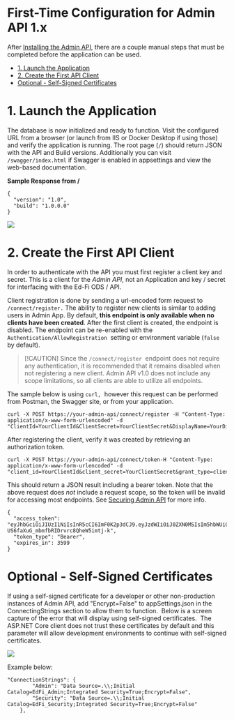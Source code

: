 # First-Time Configuration for Admin API 1.x

After [Installing the Admin
API](../admin-api-1x-for-odsapi-5x-6x/admin-api-1x-docker-installation.md),
there are a couple manual steps that must be completed before the application
can be used.

* [1\. Launch the Application](#1-launch-the-application)
* [2\. Create the First API Client](#2-create-the-first-api-client)
* [Optional - Self-Signed Certificates](#optional-self-signed-certificates)

# 1\. Launch the Application

The database is now initialized and ready to function. Visit the configured URL
from a browser (or launch from IIS or Docker Desktop if using those) and verify
the application is running. The root page (`/`) should return JSON with the API
and Build versions. Additionally you can visit `/swagger/index.html` if Swagger
is enabled in appsettings and view the web-based documentation.

**Sample Response from /**

```
{
  "version": "1.0",
  "build": "1.0.0.0"
}
```

![](https://odsassets.blob.core.windows.net/public/docs.ed-fi.org/reference/3-admin-api/img/installation-v1/image2022-8-3_17-32-20.png)

# 2\. Create the First API Client

In order to authenticate with the API you must first register a client key and
secret. This is a client for the _Admin API_, not an Application and key /
secret for interfacing with the Ed-Fi ODS / API.

Client registration is done by sending a url-encoded form request to
`/connect/register.` The ability to register new clients is similar to adding
users in Admin App. By default, **this endpoint is only available when no
clients have been created**. After the first client is created, the endpoint is
disabled. The endpoint can be re-enabled with the
`Authentication/AllowRegistration`  setting or environment variable (`false`  by
default).

> [!CAUTION] Since the `/connect/register`  endpoint does not require any
> authentication, it is recommended that it remains disabled when not
> registering a new client. Admin API v1.0 does not include any scope
> limitations, so all clients are able to utilize all endpoints.

The sample below is using `curl,`  however this request can be performed from
Postman, the Swagger site, or from your application.

```
curl -X POST https://your-admin-api/connect/register -H "Content-Type: application/x-www-form-urlencoded" -d "ClientId=YourClientId&ClientSecret=YourClientSecret&DisplayName=YourDisplayName"
```

After registering the client, verify it was created by retrieving an
authorization token.

```
curl -X POST https://your-admin-api/connect/token-H "Content-Type: application/x-www-form-urlencoded" -d "client_id=YourClientId&client_secret=YourClientSecret&grant_type=client_credentials"
```

This should return a JSON result including a bearer token. Note that the above
request does _not_ include a request scope, so the token will be invalid for
accessing most endpoints. See [Securing Admin
API](../../../admin-api/technical-information/securing-admin-api.md) for more
info.

```
{
  "access_token": "eyJhbGciOiJIUzI1NiIsInR5cCI6ImF0K2p3dCJ9.eyJzdWIiOiJ0ZXN0MSIsIm5hbWUiOiJ0ZXN0Iiwib2lfcHJzdCI6InRlc3QxIiwiY2xpZW50X2lkIjoidGVzdDEiLCJvaV90a25faWQiOiIzMDU2IiwiZXhwIjoxNjU5NTY5ODc4LCJpc3MiOiJodHRwczovL2xvY2FsaG9zdDo3MjE0LyIsImlhdCI6MTY1OTU2NjI3OH0.W8RMjmGIA-US6faXuG_mbmfbRIDrvrc8QheW5imtj-k",
  "token_type": "Bearer",
  "expires_in": 3599
}
```

# Optional - Self-Signed Certificates

If using a self-signed certificate for a developer or other non-production
instances of Admin API, add "Encrypt=False" to appSettings.json in the
ConnectingStrings section to allow them to function.  Below is a screen capture
of the error that will display using self-signed certificates.  The ASP.NET Core
client does not trust these certificates by default and this parameter will
allow development environments to continue with self-signed certificates.

![](https://odsassets.blob.core.windows.net/public/docs.ed-fi.org/reference/3-admin-api/img/installation-v1/image-2023-6-22_17-44-17.png)

Example below:

```
"ConnectionStrings": {
        "Admin": "Data Source=.\\;Initial Catalog=EdFi_Admin;Integrated Security=True;Encrypt=False",
        "Security": "Data Source=.\\;Initial Catalog=EdFi_Security;Integrated Security=True;Encrypt=False"
    },
```
